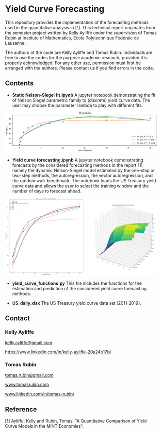 # Yield Curve Forecasting

This repository provides the implementation of the forecasting methods used in the quantitative analysis in [1]. This technical report originates from the semester project written by Kelly Ayliffe under the supervision of Tomas Rubin at Institute of Mathematics, École Polytechnique Fédérale de Lausanne.

The authors of the code are Kelly Ayliffe and Tomas Rubin. Individuals are free to use the codes for the purpose academic research, provided it is properly acknowledged. For any other use, permission must first be arranged with the authors. Please contact us if you find errors in the code.

## Contents

- **Static Nelson-Siegel fit.ipynb**
A jupyter notebook demonstrating the fit of Nelson Siegel parametric family to (discrete) yield curve data. The user may choose the parameter lambda to play with different fits.

![Static Nelson-Siegel fit with varying parameter lambda](figures/static.png)

- **Yield curve forecasting.ipynb**
A jupyter notebook demonstrating forecasts by the considered forecasting methods in the report [1], namely the dynamic Nelson-Siegel model estimated by the one-step or two-step methods, the autoregression, the vector autoregression, and the random walk benchmark. The notebook loads the US Treasury yield curve data and allows the user to select the training window and the number of days to forecast ahead.

![The forecasts by various methods](figures/forecasts.png)

- **yield_curve_functions.py**
This file includes the functions for the estimation and prediction of the considered yield curve forecasting methods.

- **US_daily.xlsx**
The US Treasury yield curve data set (2011-2019).


## Contact

### Kelly Ayliffe

kelly.ayliffe@gmail.com

https://www.linkedin.com/in/kelly-ayliffe-20a24b17b/


### Tomas Rubin

tomas.rubin@gmail.com

www.tomasrubin.com

www.linkedin.com/in/tomas-rubin/


## Reference

[1] Ayliffe, Kelly and Rubin, Tomas. "A Quantitative Comparison of Yield Curve Models in the MINT Economies".

